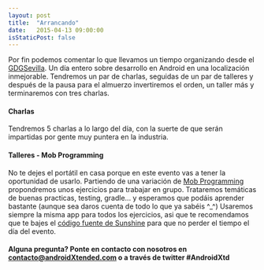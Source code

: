 ```yaml
---
layout: post
title:  "Arrancando"
date:   2015-04-13 09:00:00
isStaticPost: false
---
```


Por fin podemos comentar lo que llevamos un tiempo organizando desde el [GDGSevilla](https://plus.google.com/communities/114997118727600981533). Un día entero sobre desarrollo en Android en una localización 
inmejorable. Tendremos un par de charlas, seguidas de un par de talleres y después de la pausa para el almuerzo invertiremos el orden, un taller más y terminaremos con tres charlas.


#### Charlas
Tendremos 5 charlas a lo largo del día, con la suerte de que serán impartidas por gente muy puntera en la industria.

#### Talleres - Mob Programming
No te dejes el portátil en casa porque en este evento vas a tener la oportunidad de usarlo. Partiendo de una variación de [Mob Programming](http://en.wikipedia.org/wiki/Mob_programming) propondremos unos ejercicios para 
trabajar en grupo. Trataremos temáticas de buenas practicas, testing, gradle... y esperamos que podáis aprender bastante (aunque sea daros cuenta de todo lo que ya sabéis ^_^)
Usaremos siempre la misma app para todos los ejercicios, asi que te recomendamos que te bajes el [código fuente de Sunshine](https://github.com/AndroidXtended/Sunshine) para que no perder el tiempo el día del evento. 


#### Alguna pregunta? Ponte en contacto con nosotros en [contacto@androidXtended.com](mailto:contacto@androidXtended.com) o a través de twitter <b>#AndroidXtd</b>